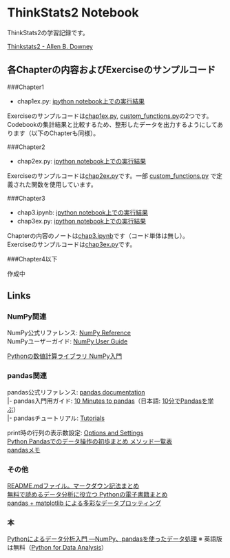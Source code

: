 # ThinkStats2 Notebook
ThinkStats2の学習記録です。  

[Thinkstats2 - Allen B. Downey](http://greenteapress.com/thinkstats2/)  

## 各Chapterの内容およびExerciseのサンプルコード

###Chapter1

* chap1ex.py: [ipython notebook上での実行結果](https://github.com/myuuuuun/ThinkStats2-Notebook/blob/master/chap1ex.ipynb)

Exerciseのサンプルコードは[chap1ex.py](https://github.com/myuuuuun/ThinkStats2-Notebook/blob/master/chap1ex.py), 
[custom_functions.py](https://github.com/myuuuuun/ThinkStats2-Notebook/blob/master/custom_functions.py)の2つです。  
Codebookの集計結果と比較するため、整形したデータを出力するようにしてあります（以下のChapterも同様）。


###Chapter2

* chap2ex.py: [ipython notebook上での実行結果](https://github.com/myuuuuun/ThinkStats2-Notebook/blob/master/chap2ex.ipynb)

Exerciseのサンプルコードは[chap2ex.py](https://github.com/myuuuuun/ThinkStats2-Notebook/blob/master/chap2ex.py)です。一部 [custom_functions.py](https://github.com/myuuuuun/ThinkStats2-Notebook/blob/master/custom_functions.py) で定義された関数を使用しています。  


###Chapter3

* chap3.ipynb: [ipython notebook上での実行結果](https://github.com/myuuuuun/ThinkStats2-Notebook/blob/master/chap3.ipynb)
* chap3ex.py: [ipython notebook上での実行結果](https://github.com/myuuuuun/ThinkStats2-Notebook/blob/master/chap3ex.ipynb)

Chapterの内容のノートは[chap3.ipynb](https://github.com/myuuuuun/ThinkStats2-Notebook/blob/master/chap3.ipynb)です（コード単体は無し）。  
Exerciseのサンプルコードは[chap3ex.py](https://github.com/myuuuuun/ThinkStats2-Notebook/blob/master/chap3ex.py)です。

###Chapter4以下

作成中


## Links

### NumPy関連
NumPy公式リファレンス: [NumPy Reference](http://docs.scipy.org/doc/numpy/reference/)  
NumPyユーザーガイド: [NumPy User Guide](http://docs.scipy.org/doc/numpy/user/)  

[Pythonの数値計算ライブラリ NumPy入門](http://rest-term.com/archives/2999/)  

### pandas関連  

pandas公式リファレンス: [pandas documentation](http://pandas.pydata.org/pandas-docs/stable/index.html)  
|- pandas入門用ガイド: [10 Minutes to pandas](http://pandas.pydata.org/pandas-docs/stable/10min.html)（日本語: [10分でPandasを学ぶ](http://qiita.com/tkazusa/items/23bc0142bf277d397260)）  
|- pandasチュートリアル: [Tutorials](http://pandas.pydata.org/pandas-docs/stable/tutorials.html)  
  
print時の行列の表示数設定: [Options and Settings](http://pandas.pydata.org/pandas-docs/stable/options.html)  
[Python Pandasでのデータ操作の初歩まとめ メソッド一覧表](http://qiita.com/hik0107/items/d991cc44c2d1778bb82e)  
[pandasメモ](http://qiita.com/airtoxin/items/d66a22c5c7074e23be17)  

### その他

[README.mdファイル。マークダウン記法まとめ](http://codechord.com/2012/01/readme-markdown/)  
[無料で読めるデータ分析に役立つ Pythonの電子書籍まとめ](http://qiita.com/ynakayama/items/8ed2854bcc3c3633345b)  
[pandas + matplotlib による多彩なデータプロッティング](http://qiita.com/ynakayama/items/68eff3cb146181329b48)  


### 本

[Pythonによるデータ分析入門 ―NumPy、pandasを使ったデータ処理](http://www.amazon.co.jp/dp/4873116554/)
※ 英語版は無料（[Python for Data Analysis](http://it-ebooks.info/book/1041/)）

